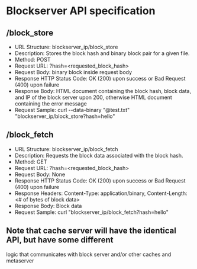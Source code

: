# Blockserver API specification

## /block_store
* URL Structure: blockserver_ip/block_store
* Description: Stores the block hash and binary block pair for a given file.
* Method: POST
* Request URL: ?hash=\<requested_block_hash>
* Request Body: binary block inside request body
* Response HTTP Status Code: OK (200) upon success or Bad Request (400) upon failure
* Response Body: HTML document containing the block hash, block data, and IP of the block server upon 200, otherwise
                 HTML document containing the error message
* Request Sample: curl --data-binary "@test.txt" "blockserver_ip/block_store?hash=hello"

## /block_fetch
* URL Structure: blockserver_ip/block_fetch
* Description: Requests the block data associated with the block hash.
* Method: GET
* Request URL: ?hash=\<requested_block_hash>
* Request Body: None
* Response HTTP Status Code: OK (200) upon success or Bad Request (400) upon failure
* Response Headers: Content-Type: application/binary, Content-Length: \<# of bytes of block data>
* Response Body: Block data
* Request Sample: curl "blockserver_ip/block_fetch?hash=hello"

## Note that cache server will have the identical API, but have some different
logic that communicates with block server and/or other caches and metaserver
